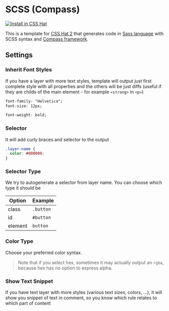 # SCSS (Compass)

[![Install in CSS Hat](http://img.shields.io/badge/install-to%20CSS%20Hat-blue.svg)](http://addons.csshat.com/?install=csshat/language-scss-compass)

This is a template for [CSS Hat 2](https://csshat.com/) that generates code in [Sass language](http://sass-lang.com/) with SCSS syntax and [Compass framework](http://compass-style.org/).

## Settings

### Inherit Font Styles

If you have a layer with more text styles, template will output just first complete style with all properties and the others will be just diffs (useful if they are childs of the main element - for example `<strong>` in `<p>`)

```css
font-family: "Helvetica";
font-size: 12px;

font-weight: bold;
```

### Selector

It will add curly braces and selector to the output

```css
.layer-name {
  color: #000000;
}
```

<!--### SelectorTextStyle

You can choose text style
-->

### Selector Type

We try to autogenerate a selector from layer name. You can choose which type it should be

| Option | Example |
| ------ | ------- |
| class | `.button` |
| id | `#button` |
| element | `button` |

### Color Type

Choose your preferred color syntax. 

> Note that if you select hex, sometimes it may actually output an `rgba`, because hex has no option to express alpha.

### Show Text Snippet

If you have text layer with more styles (various text sizes, colors, …), it will show you snippet of text in comment, so you know which rule relates to which part of content
